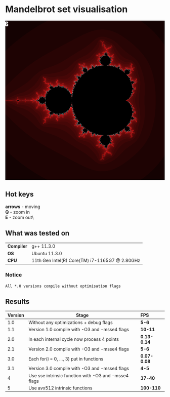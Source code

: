 # Mandelbrot set visualisation #

![Mandelbrot set](/Output/MandelbrotImage.png)


## Hot keys ##
**arrows** - moving\
**Q**      - zoom in\
**E**      - zoom out\

## What was tested on
 |||
-------------------|-
**Compiler**           | g++ 11.3.0 
**OS**                 | Ubuntu 11.3.0 
**CPU**                | 11th Gen Intel(R) Core(TM) i7-1165G7 @ 2.80GHz

### Notice ##
    All *.0 versions compile without optimisation flags

## Results ##
Version | Stage                                                | FPS   
--------|------------------------------------------------------|:-----
1.0     | Without any optimizations + debug flags              | **5-6**
1.1     | Version 1.0 compile with -O3 and -msse4 flags        | **10-11**
2.0     | In each internal cycle now process 4 points          | **0.13-0.14**
2.1     | Version 2.0 compile with -O3 and -msse4 flags        | **5-6**
3.0     | Each for(i = 0, ..., 3) put in functions             | **0.07-0.08**
3.1     | Version 3.0 compile with -O3 and -msse4 flags        | **4-5**
4       | Use sse intrinsic function with -O3 and -msse4 flags | **37-40**
5       | Use avx512 intrinsic functions                       | **100-110**